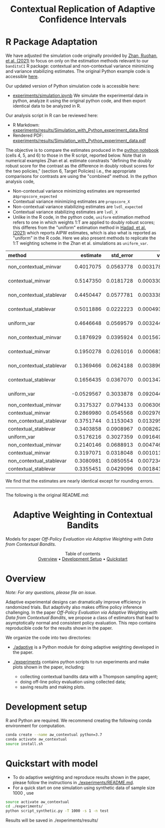 <h1 align="center">Contextual Replication of Adaptive Confidence Intervals</h1>

# R Package Adaptation

We have adjusted the simulation code originally provided by [Zhan, Ruohan, et al. (2021)](https://arxiv.org/abs/2106.02029) to focus on only on the estimation methods relevant to our `banditsCI` R package: contextual and non-contextual variance minimizing and variance stabilizing estimates. 
The original Python example code is accessible [here](https://github.com/gsbDBI/contextual_bandits_evaluation/blob/master/experiments/intro_example.ipynb).

Our updated version of Python simulation code is accessible here:
- [experiments/simulation.ipynb](https://github.com/UChicago-pol-methods/contextual_bandits_evaluation/blob/master/experiments/main/simulations.ipynb)
We simulate the experimental data in python, analyze it using the original python code, and then export identical data to be analyzed in R. 

Our analysis script in R can be reviewed here:
- R Markdown: [experiments/results/Simulation_with_Python_experiment_data.Rmd](https://github.com/UChicago-pol-methods/contextual_bandits_evaluation/blob/master/experiments/results/Simulation_with_Python_experiment_data.Rmd)
- Rendered PDF: [experiments/results/Simulation_with_Python_experiment_data.pdf](https://github.com/UChicago-pol-methods/contextual_bandits_evaluation/blob/master/experiments/results/Simulation_with_Python_experiment_data.pdf)

The objective is to compare the estimates produced in the [python notebook](https://github.com/UChicago-pol-methods/contextual_bandits_evaluation/blob/master/experiments/main/simulations.ipynb) (cells 4, 5, and 6) to those in the R script, reported below. 
Note that in numerical examples Zhan et al. estimate constrasts "defining the doubly robust score for the contrast as the difference in doubly robust scores for the two policies," (section 6, Target Policies) i.e., the appropriate comparisons for contrasts are using the "combined" method. 
In the python analysis code, 
- Non-contextual variance minimizing estimates are represented  as`propscore_expected`
- Contextual variance minimizing estimates are `propscore_X`
- Non-contextual variance stabilizing estimates are `lvdl_expected`
- Contextual variance stabilizing estimates are `lvdl_X`
- Unlike in the R code, in the python code, `uniform` estimation method refers to one in which weights 1:T are applied to doubly robust scores; this differes from the "uniform" estimation method in [Hadad, et al. (2021)](https://arxiv.org/abs/1911.02768) which reports AIPW estimates, which is also what is reported as "uniform" in the R code. Here we also present methods to replicate the 1:T weighting scheme in the Zhan et al. simulations as `uniform_var`. 


|method                   |   estimate| std_error|       var|contrasts   |policy         |
|:------------------------|----------:|---------:|---------:|:-----------|:--------------|
|non_contextual_minvar    |  0.4017075| 0.0563778| 0.0031785|main effect |optimal        |
|contextual_minvar        |  0.5147350| 0.0181728| 0.0003303|main effect |optimal        |
|non_contextual_stablevar |  0.4450447| 0.0577781| 0.0033383|main effect |optimal        |
|contextual_stablevar     |  0.5011886| 0.0222223| 0.0004938|main effect |optimal        |
|uniform_var              |  0.4646648| 0.0569579| 0.0032442|main effect |optimal        |
|non_contextual_minvar    |  0.1876929| 0.0395924| 0.0015676|main effect |best           |
|contextual_minvar        |  0.1950278| 0.0261016| 0.0006813|main effect |best           |
|non_contextual_stablevar |  0.1369466| 0.0624188| 0.0038961|main effect |best           |
|contextual_stablevar     |  0.1656435| 0.0367070| 0.0013474|main effect |best           |
|uniform_var              | -0.0529567| 0.3033878| 0.0920442|main effect |best           |
|non_contextual_minvar    |  0.3175327| 0.0794133| 0.0063065|combined    |(best,optimal) |
|contextual_minvar        |  0.2869980| 0.0545568| 0.0029764|combined    |(best,optimal) |
|non_contextual_stablevar |  0.3751744| 0.1153043| 0.0132951|combined    |(best,optimal) |
|contextual_stablevar     |  0.3403858| 0.0908967| 0.0082622|combined    |(best,optimal) |
|uniform_var              |  0.5176216| 0.3027359| 0.0916490|combined    |(best,optimal) |
|non_contextual_minvar    |  0.2140146| 0.0688913| 0.0047460|separate    |(best,optimal) |
|contextual_minvar        |  0.3197071| 0.0318048| 0.0010115|separate    |(best,optimal) |
|non_contextual_stablevar |  0.3080981| 0.0850554| 0.0072344|separate    |(best,optimal) |
|contextual_stablevar     |  0.3355451| 0.0429096| 0.0018412|separate    |(best,optimal) |

We find that the estimates are nearly identical except for rounding errors. 

---------------------------------------------
The following is the original README.md:


<h1 align="center">Adaptive Weighting in Contextual Bandits</h1>

Models for paper _Off-Policy Evaluation via Adaptive Weighting with Data from Contextual Bandits_.

<p align="center">
  Table of contents </br>
  <a href="#overview">Overview</a> •
  <a href="#development-setup">Development Setup</a> •
  <a href="#quickstart-with-model">Quickstart</a> 
</p>


# Overview

*Note: For any questions, please file an issue.*

Adaptive experimental designs can dramatically improve efficiency in randomized trials. But adaptivity also makes offline policy inference challenging. In the paper _Off-Policy Evaluation via Adaptive Weighting with Data from Contextual Bandits_, we propose a class of estimators that lead to asymptotically normal and consistent policy evaluation. This repo contains reproducible code for the results shown in the paper. 

We organize the code into two directories:
- [./adaptive](https://github.com/gsbDBI/contextual_bandits_evaluation/tree/main/adaptive) is a Python module for doing adaptive weighting developed in the paper.

- [./experiments](https://github.com/gsbDBI/contextual_bandits_evaluation/tree/main/experiments) contains python scripts to run experiments and make plots shown in the paper, including:
   - collecting contextual bandits data with a Thompson sampling agent;
   - doing off-line policy evaluation using collected data;
   - saving results and making plots. 

# Development setup
R and Python are required. We recommend creating the following conda environment for computation.
```bash
conda create --name aw_contextual python=3.7
conda activate aw_contextual
source install.sh
```

# Quickstart with model

- To do adaptive weighting and reproduce results shown in the paper, please follow the instructions in [./experiments/README.md](https://github.com/gsbDBI/contextual_bandits_evaluation/blob/main/experiments/README.md).
- For a quick start on one simulation using synthetic data of sample size 1000 , use
```bash
source activate aw_contextual
cd ./experiments/
python script_synthetic.py -T 1000 -s 1 -n test
```
Results will be saved in ./experiments/results/


